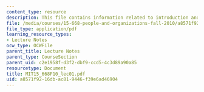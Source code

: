 ```yaml
---
content_type: resource
description: This file contains information related to introduction and overview.
file: /media/courses/15-668-people-and-organizations-fall-2010/a8571f9216dbac819446f39e6ad46904_MIT15_668F10_lec01.pdf
file_type: application/pdf
learning_resource_types:
- Lecture Notes
ocw_type: OCWFile
parent_title: Lecture Notes
parent_type: CourseSection
parent_uid: c2e1958f-d3f2-dbf9-ccd5-4c3d89a90a85
resourcetype: Document
title: MIT15_668F10_lec01.pdf
uid: a8571f92-16db-ac81-9446-f39e6ad46904
---
```


